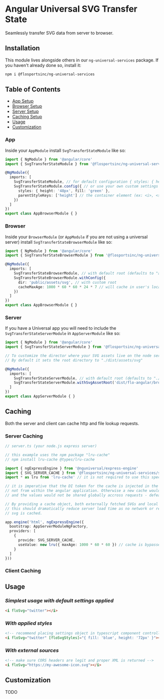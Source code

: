 # Angular Universal SVG Transfer State
Seamlessly transfer SVG data from server to browser.

## Installation
This module lives alongside others in our `ng-universal-services` package. If you haven't already done so, install it:
```sh
npm i @flosportsinc/ng-universal-services
```

## Table of Contents

- [App Setup](#app)
- [Browser Setup](#browser)
- [Server Setup](#server)
- [Caching Setup](#caching)
- [Usage](#usage)
- [Customization](#customization)

### App
Inside your `AppModule` install `SvgTransferStateModule` like so:

```ts
import { NgModule } from '@angular/core'
import { SvgTransferStateModule } from '@flosportsinc/ng-universal-services/svg-transfer-state'

@NgModule({
  imports: [
    SvgTransferStateModule, // for default configuration { styles: { height: '18px' }, parentStyleKeys: ['height', 'width'] }
    SvgTransferStateModule.config({ // or use your own custom settings
      styles: { height: '48px', fill: 'green' },
      parentStyleKeys: ['height'] // the container element (ex: <i>, <span>, etc) will also get these styles applied to it.
    })
  ]
})
export class AppBrowserModule { }
```

### Browser
Inside your `BrowserModule` (or `AppModule` if you are not using a universal server) install `SvgTransferStateBrowserModule` like so:

```ts
import { NgModule } from '@angular/core'
import { SvgTransferStateBrowserModule } from '@flosportsinc/ng-universal-services/svg-transfer-state/browser'

@NgModule({
  imports: [
    SvgTransferStateBrowserModule, // with default root (defaults to "assets/svg")
    SvgTransferStateBrowserModule.withConfig({
      dir: 'public/assets/svg', // with custom root
      cacheMaxAge: 1000 * 60 * 60 * 24 * 7 // will cache in user's localstorage for 7 days, by default cache is only per session.
    }) 
  ]
})
export class AppBrowserModule { }
```

### Server
If you have a Universal app you will need to include the `SvgTransferStateServerModule` in `AppServerModule` like so:

```ts
import { NgModule } from '@angular/core'
import { SvgTransferStateServerModule } from '@flosportsinc/ng-universal-services/svg-transfer-state/server'

// To customize the director where your SVG assets live on the node server use .withSvgAssetRoot()
// By default it sets the root directory to "./dist/assets/svg"

@NgModule({
  imports: [
    SvgTransferStateServerModule, // with default root (defaults to "./dist/assets/svg")
    SvgTransferStateServerModule.withSvgAssetRoot('dist/flo-angular/browser/assets/svg') // with custom root
  ]
})
export class AppServerModule { }
```

## Caching
Both the server and client can cache http and file lookup requests.

### Server Caching
```ts
// server.ts (your node.js express server)

// this example uses the npm package "lru-cache"
// npm install lru-cache @types/lru-cache

import { ngExpressEngine } from '@nguniversal/express-engine'
import { SVG_SERVER_CACHE } from '@flosportsinc/ng-universal-services/svg-transfer-state'
import * as lru from 'lru-cache' // it is not required to use this specific package

// it is imperative that the DI token for the cache is injected in the node server itself
// not from within the angular application. Otherwise a new cache would be spawned each time
// and the values would not be shared globally accross requests - defeating the purpose

// By providing a cache object, both externally fetched SVGs and local file svgs will be cached
// this should dramatically reduce server load time as no network or readFile requests are made if the
// svg is cached.

app.engine('html', ngExpressEngine({
  bootstrap: AppServerModuleNgFactory,
  providers: [
    {
      provide: SVG_SERVER_CACHE,
      useValue: new lru({ maxAge: 1000 * 60 * 60 }) // cache is bypassed if the last cache write has expired.
    }
  ]
}))
```

### Client Caching

## Usage

### _Simplest usage with default settings applied_
```html
<i floSvg="twitter"></i>
```

### _With applied styles_
```html
<!-- recommend placing settings object in typescript component controller instead of inlining -->
<i floSvg="twitter" [floSvgStyles]="{ fill: 'blue', height: '72px' }"></i>
```

### _With external sources_
```html
<!-- make sure CORS headers are legit and proper XML is returned -->
<i floSvg="https://my-awesome-icon.svg"></i>
```

## Customization
TODO